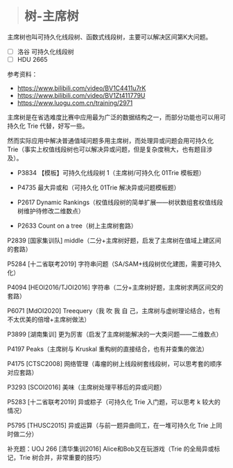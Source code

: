> # 树-主席树

主席树也叫可持久化线段树、函数式线段树，主要可以解决区间第K大问题。

- [ ] 洛谷 可持久化线段树
- [ ] HDU 2665

参考资料：

* https://www.bilibili.com/video/BV1C4411u7rK
* https://www.bilibili.com/video/BV1Zt411779U
* https://www.luogu.com.cn/training/2971

主席树是在省选难度比赛中应用最为广泛的数据结构之一，而部分功能也可以用可持久化 Trie 代替，好写一些。

然而实际应用中解决普通值域问题多用主席树，而处理异或问题会用可持久化 Trie（事实上权值线段树也可以解决异或问题，但是复杂度稍大，也有题目涉及）。

* P3834 【模板】可持久化线段树 1（主席树/可持久化 01Trie 模板题）

* P4735 最大异或和（可持久化 01Trie 解决异或问题模板题）

* P2617 Dynamic Rankings（权值线段树的简单扩展——树状数组套权值线段树维护待修改二维数点）

* P2633 Count on a tree（树上主席树套路）

P2839 [国家集训队] middle（二分+主席树好题，启发了主席树在值域上建区间的套路）

P5284 [十二省联考2019] 字符串问题（SA/SAM+线段树优化建图，需要可持久化）

P4094 [HEOI2016/TJOI2016] 字符串（二分+主席树好题，主席树求两区间交的套路）

P6071 [MdOI2020] Treequery（我 吹 我 自 己，主席树与虚树理论结合，也有不太优美的倍增+主席树做法）

P3899 [湖南集训] 更为厉害（启发了主席树能解决的一大类问题——二维数点）

P4197 Peaks（主席树与 Kruskal 重构树的直接结合，也有并查集的做法）

P4175 [CTSC2008] 网络管理（毒瘤的树上线段树套线段树，可以思考套的顺序对应套路）

P3293 [SCOI2016] 美味（主席树处理平移后的异或问题）

P5283 [十二省联考2019] 异或粽子（可持久化 Trie 入门题，可以思考 k 较大的情况）

P5795 [THUSC2015] 异或运算（与前一题异曲同工，在一堆可持久化 Trie 上同时做二分）

补充题：UOJ 266 [清华集训2016] Alice和Bob又在玩游戏（Trie 的全局异或标记，Trie 树合并，非常重要的技巧）